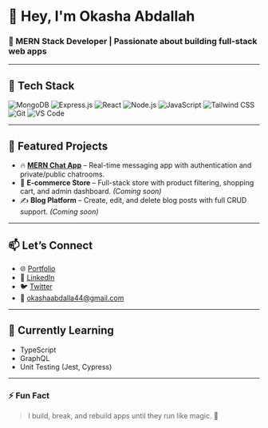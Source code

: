 # 👋 Hey, I'm Okasha Abdallah

### 🚀 MERN Stack Developer | Passionate about building full-stack web apps

---

## 🧰 Tech Stack

![MongoDB](https://img.shields.io/badge/-MongoDB-4ea94b?style=flat&logo=mongodb&logoColor=white)
![Express.js](https://img.shields.io/badge/-Express.js-000000?style=flat&logo=express&logoColor=white)
![React](https://img.shields.io/badge/-React-61DAFB?style=flat&logo=react&logoColor=black)
![Node.js](https://img.shields.io/badge/-Node.js-3C873A?style=flat&logo=node.js&logoColor=white)
![JavaScript](https://img.shields.io/badge/-JavaScript-F7DF1E?style=flat&logo=javascript&logoColor=black)
![Tailwind CSS](https://img.shields.io/badge/-Tailwind_CSS-38B2AC?style=flat&logo=tailwind-css&logoColor=white)
![Git](https://img.shields.io/badge/-Git-F05032?style=flat&logo=git&logoColor=white)
![VS Code](https://img.shields.io/badge/-VS%20Code-007ACC?style=flat&logo=visual-studio-code&logoColor=white)

---

## 📂 Featured Projects

- 🔥 [**MERN Chat App**](https://github.com/OkashaAbdalla/MERN-Chat-App) – Real-time messaging app with authentication and private/public chatrooms.
- 🛒 **E-commerce Store** – Full-stack store with product filtering, shopping cart, and admin dashboard. *(Coming soon)*
- ✍️ **Blog Platform** – Create, edit, and delete blog posts with full CRUD support. *(Coming soon)*

---

## 📫 Let’s Connect

- 🌐 [Portfolio](https://yourportfolio.com)
- 💼 [LinkedIn](https://www.linkedin.com/in/abdallah-awini-11784735b/)
- 🐦 [Twitter](https://x.com/awini_abdallah) 
- 📧 okashaabdalla44@gmail.com

---

## 🧠 Currently Learning

- TypeScript
- GraphQL
- Unit Testing (Jest, Cypress)

---

### ⚡ Fun Fact
> I build, break, and rebuild apps until they run like magic. 🚀
